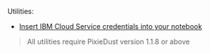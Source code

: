 Utilities:
* [Insert IBM Cloud Service credentials into your notebook](insert_cloud_service_credentials.ipynb)

> All utilities require PixieDust version 1.1.8 or above
